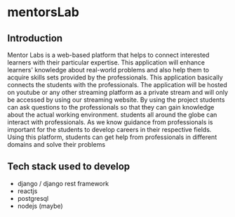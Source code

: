 # mentorsLab

## Introduction
Mentor Labs is a web-based platform that helps to connect interested learners with their
particular expertise. This application will enhance learners' knowledge about real-world
problems and also help them to acquire skills sets provided by the professionals. This
application basically connects the students with the professionals. The application will be
hosted on youtube or any other streaming platform as a private stream and will only be
accessed by using our streaming website.
By using the project students can ask questions to the professionals so that they can gain
knowledge about the actual working environment. students all around the globe can interact
with professionals.
As we know guidance from professionals is important for the students to develop careers in
their respective fields. Using this platform, students can get help from professionals in
different domains and solve their problems

## Tech stack used to develop
  - django / django rest framework
  - reactjs
  - postgresql 
  - nodejs (maybe)
